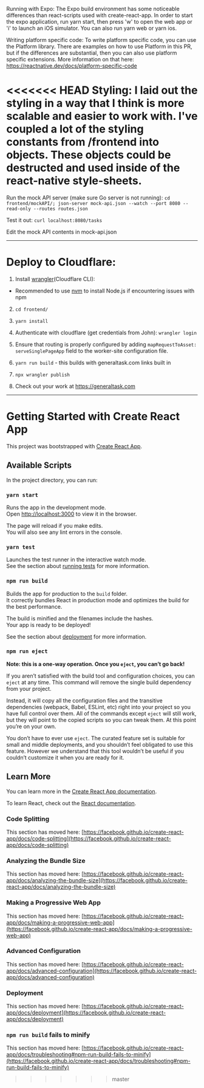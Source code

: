 Running with Expo:
The Expo build environment has some noticeable differences than react-scripts used with create-react-app. In order to start the expo application, run yarn start, then press 'w' to open the web app or 'i' to launch an iOS simulator. You can also run yarn web or yarn ios.

Writing platform specific code:
To write platform specific code, you can use the Platform library. There are examples on how to use Platform in this PR, but if the differences are substantial, then you can also use platform specific extensions. More information on that here: https://reactnative.dev/docs/platform-specific-code

<<<<<<< HEAD
Styling:
I laid out the styling in a way that I think is more scalable and easier to work with. I've coupled a lot of the styling constants from /frontend into objects. These objects could be destructed and used inside of the react-native style-sheets.
=======
Run the mock API server (make sure Go server is not running): `cd frontend/mockAPI/; json-server mock-api.json --watch --port 8080 --read-only --routes routes.json`

Test it out: `curl localhost:8080/tasks`

Edit the mock API contents in mock-api.json

---

# Deploy to Cloudflare:

1. Install <a href="https://developers.cloudflare.com/workers/cli-wrangler/install-update">wrangler</a>(Cloudflare CLI):

-   Recommended to use <a href="https://github.com/nvm-sh/nvm#installing-and-updating">nvm</a> to install Node.js if encountering issues with npm

2. `cd frontend/`

3. `yarn install`

4. Authenticate with cloudflare (get credentials from John): `wrangler login`

5. Ensure that routing is properly configured by adding `mapRequestToAsset: serveSinglePageApp` field to the worker-site configuration file. 

5. `yarn run build` - this builds with generaltask.com links built in

6. `npx wrangler publish`

7. Check out your work at https://generaltask.com

---

# Getting Started with Create React App

This project was bootstrapped with [Create React App](https://github.com/facebook/create-react-app).

## Available Scripts

In the project directory, you can run:

### `yarn start`

Runs the app in the development mode.\
Open [http://localhost:3000](http://localhost:3000) to view it in the browser.

The page will reload if you make edits.\
You will also see any lint errors in the console.

### `yarn test`

Launches the test runner in the interactive watch mode.\
See the section about [running tests](https://facebook.github.io/create-react-app/docs/running-tests) for more information.

### `npm run build`

Builds the app for production to the `build` folder.\
It correctly bundles React in production mode and optimizes the build for the best performance.

The build is minified and the filenames include the hashes.\
Your app is ready to be deployed!

See the section about [deployment](https://facebook.github.io/create-react-app/docs/deployment) for more information.

### `npm run eject`

**Note: this is a one-way operation. Once you `eject`, you can’t go back!**

If you aren’t satisfied with the build tool and configuration choices, you can `eject` at any time. This command will remove the single build dependency from your project.

Instead, it will copy all the configuration files and the transitive dependencies (webpack, Babel, ESLint, etc) right into your project so you have full control over them. All of the commands except `eject` will still work, but they will point to the copied scripts so you can tweak them. At this point you’re on your own.

You don’t have to ever use `eject`. The curated feature set is suitable for small and middle deployments, and you shouldn’t feel obligated to use this feature. However we understand that this tool wouldn’t be useful if you couldn’t customize it when you are ready for it.

## Learn More

You can learn more in the [Create React App documentation](https://facebook.github.io/create-react-app/docs/getting-started).

To learn React, check out the [React documentation](https://reactjs.org/).

### Code Splitting

This section has moved here: [https://facebook.github.io/create-react-app/docs/code-splitting](https://facebook.github.io/create-react-app/docs/code-splitting)

### Analyzing the Bundle Size

This section has moved here: [https://facebook.github.io/create-react-app/docs/analyzing-the-bundle-size](https://facebook.github.io/create-react-app/docs/analyzing-the-bundle-size)

### Making a Progressive Web App

This section has moved here: [https://facebook.github.io/create-react-app/docs/making-a-progressive-web-app](https://facebook.github.io/create-react-app/docs/making-a-progressive-web-app)

### Advanced Configuration

This section has moved here: [https://facebook.github.io/create-react-app/docs/advanced-configuration](https://facebook.github.io/create-react-app/docs/advanced-configuration)

### Deployment

This section has moved here: [https://facebook.github.io/create-react-app/docs/deployment](https://facebook.github.io/create-react-app/docs/deployment)

### `npm run build` fails to minify

This section has moved here: [https://facebook.github.io/create-react-app/docs/troubleshooting#npm-run-build-fails-to-minify](https://facebook.github.io/create-react-app/docs/troubleshooting#npm-run-build-fails-to-minify)
>>>>>>> master
